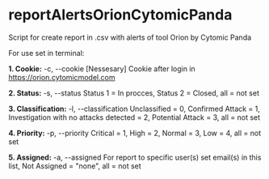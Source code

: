 # reportAlertsOrionCytomicPanda
Script for create report in .csv with alerts of tool Orion by Cytomic Panda

For use set in terminal:

**1. Cookie:**
   -c, --cookie
   [Nessesary] Cookie after login in https://orion.cytomicmodel.com
   
**2. Status:**
   -s, --status 
   Status 1 = In procces, Status 2 = Closed, all = not set
   
**3. Classification:**
   -l, --classification
   Unclassified = 0, Confirmed Attack = 1, Investigation with no attacks detected = 2, Potential Attack = 3, all = not set
  
**4. Priority:**
   -p, --priority 
   Critical = 1, High = 2, Normal = 3, Low = 4, all = not set

**5. Assigned:**
   -a, --assigned
   For report to specific user(s) set email(s) in this list, Not Assigned = "none", all = not set
